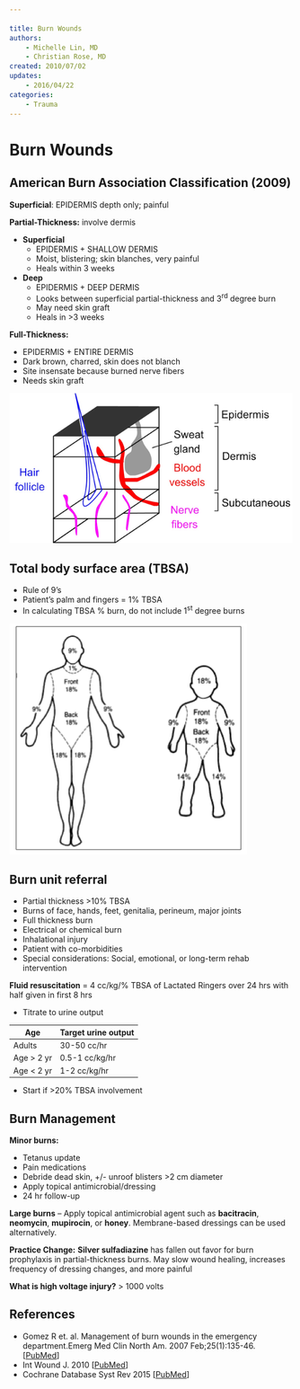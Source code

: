 ```yaml
---

title: Burn Wounds
authors:
    - Michelle Lin, MD
    - Christian Rose, MD
created: 2010/07/02
updates:
    - 2016/04/22
categories:
    - Trauma
---
```


# Burn Wounds

## American Burn Association Classification (2009)

**Superficial**: EPIDERMIS depth only; painful

**Partial-Thickness:** involve dermis

- **Superficial**
  - EPIDERMIS + SHALLOW DERMIS
  - Moist, blistering; skin blanches, very painful
  - Heals within 3 weeks
- **Deep**
  - EPIDERMIS + DEEP DERMIS
  - Looks between superficial partial-thickness and 3<sup>rd</sup> degree burn
  - May need skin graft
  - Heals in >3 weeks

**Full-Thickness:** 

- EPIDERMIS + ENTIRE DERMIS
- Dark brown, charred, skin does not blanch
- Site insensate because burned nerve fibers
- Needs skin graft

![Epidermis, dermis, and subcutaneous layers of skin](image-1.png)

## Total body surface area (TBSA)

- Rule of 9’s
- Patient’s palm and fingers = 1% TBSA
- In calculating TBSA % burn, do not include 1<sup>st</sup> degree burns

![Body surface area chart for an adult and child](image-2.png)

## Burn unit referral

- Partial thickness >10% TBSA
- Burns of face, hands, feet, genitalia, perineum, major joints
- Full thickness burn
- Electrical or chemical burn
- Inhalational injury
- Patient with co-morbidities
- Special considerations: Social, emotional, or long-term rehab intervention

**Fluid resuscitation** = 4 cc/kg/% TBSA of Lactated Ringers over 24 hrs with half given in first 8 hrs

- Titrate to urine output

| Age           | Target urine output |
| ------------- | ------------------- |
| Adults        | 30-50 cc/hr         |
| Age > 2 yr    | 0.5-1 cc/kg/hr      |
| Age &lt; 2 yr | 1-2 cc/kg/hr        |

- Start if &gt;20% TBSA involvement

## Burn Management

**Minor burns:**

- Tetanus update
- Pain medications
- Debride dead skin, +/- unroof blisters >2 cm diameter
- Apply topical antimicrobial/dressing
- 24 hr follow-up

**Large burns** – Apply topical antimicrobial agent such as **bacitracin**, **neomycin**, **mupirocin**, or **honey**. Membrane-based dressings can be used alternatively.

**Practice Change:** **Silver sulfadiazine** has fallen out favor for burn prophylaxis in partial-thickness burns. May slow wound healing, increases frequency of dressing changes, and more painful

**What is high voltage injury?** &gt; 1000 volts

## References

- Gomez R et. al. Management of burn wounds in the emergency department.Emerg Med Clin North Am. 2007 Feb;25(1):135-46. [[PubMed](http://www.ncbi.nlm.nih.gov/pubmed/?term=Gomez+Cancio+Emerg+Med+Clin+of+N+Am+2007)]
- Int Wound J. 2010 [[PubMed](https://www.ncbi.nlm.nih.gov/pubmed/?term=20649832)]
- Cochrane Database Syst Rev 2015 [[PubMed](https://www.ncbi.nlm.nih.gov/pubmed/?term=25742878)] 
